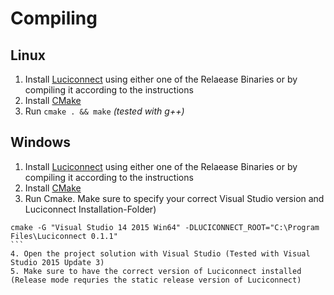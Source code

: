 # Compiling

## Linux
1. Install [Luciconnect](https://github.com/mtfranzen/luci-connect) using either one of the Relaease Binaries or by compiling it according to the instructions
2. Install [CMake](https://cmake.org/)
3. Run ```cmake . && make``` *(tested with g++)*

## Windows
1. Install [Luciconnect](https://github.com/mtfranzen/luci-connect) using either one of the Relaease Binaries or by compiling it according to the instructions
2. Install [CMake](https://cmake.org/)
3. Run Cmake. Make sure to specify your correct Visual Studio version and Luciconnect Installation-Folder)
````
cmake -G "Visual Studio 14 2015 Win64" -DLUCICONNECT_ROOT="C:\Program Files\Luciconnect 0.1.1"
```
4. Open the project solution with Visual Studio (Tested with Visual Studio 2015 Update 3)
5. Make sure to have the correct version of Luciconnect installed (Release mode requries the static release version of Luciconnect)